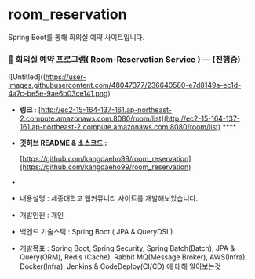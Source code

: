 # room_reservation
Spring Boot를 통해 회의실 예약 사이트입니다.


### **🤝 회의실 예약 프로그램( Room-Reservation Service )   — (진행중)**

![Untitled]((https://user-images.githubusercontent.com/48047377/236640580-e7d8149a-ec1d-4a7c-be5e-9ae6b03ce141.png)

- **링크 :** [http://ec2-15-164-137-161.ap-northeast-2.compute.amazonaws.com:8080/room/list](http://ec2-15-164-137-161.ap-northeast-2.compute.amazonaws.com:8080/room/list)  ****
- **깃허브 README & 소스코드 :**
    
    [https://github.com/kangdaeho99/room_reservation](https://github.com/kangdaeho99/room_reservation)
    
- 
- 내용설명 : 세종대학교 웹커뮤니티 사이트를 개발해보았습니다.
- 개발인원 : 개인
- 백엔드 기술스택 : Spring Boot ( JPA & QueryDSL)
- 개발목표 : Spring Boot, Spring Security, Spring Batch(Batch), JPA & Query(ORM), Redis (Cache), Rabbit MQ(Message Broker), AWS(Infra), Docker(Infra), Jenkins & CodeDeploy(CI/CD) 에 대해 알아보는것
